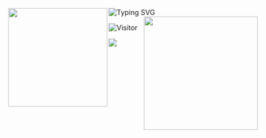 <img src="https://readme-typing-svg.demolab.com?font=Fira+Code&pause=1000&color=6DDCCF&background=FF52BC00&width=610&lines=coding+as+art.+keep+open+source,+enjoy+open+source." alt="Typing SVG" />

<img align='left' src="https://media.giphy.com/media/hvRJCLFzcasrR4ia7z/giphy.gif" width="200">

<img align='right' src="https://media.giphy.com/media/v1.Y2lkPTc5MGI3NjExcWxjMjZtazg4cmh3cHp6dzVpcDNpZHByOTZ3c3o5czZmYm52NDVzaiZlcD12MV9naWZzX3NlYXJjaCZjdD1n/bGgsc5mWoryfgKBx1u/giphy.gif" width="230" />

![Visitor](https://visitor-badge.laobi.icu/badge?page_id=myifeng.myifeng)

<img  src="https://github-profile-trophy.vercel.app/?username=myifeng&theme=gruvbox&row=1&column=7&no-frame=true&no-bg=true" />
